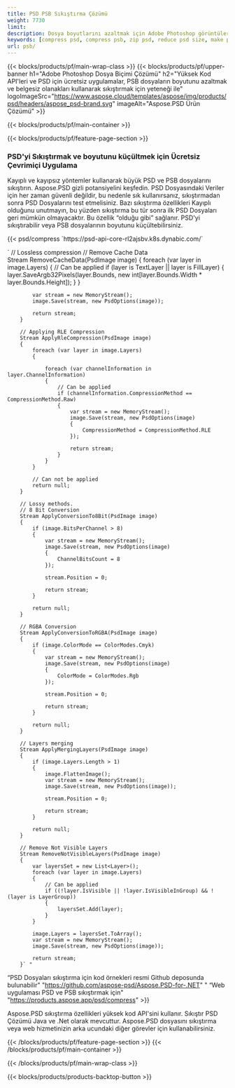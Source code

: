 ```yaml
---
title: PSD PSB Sıkıştırma Çözümü
weight: 7730
limit: 
description: Dosya boyutlarını azaltmak için Adobe Photoshop görüntülerini sıkıştırın
keywords: [compress psd, compress psb, zip psd, reduce psd size, make psd smaller, remove unnecessary psd data, remove odd psd layers]
url: psb/
---
```

{{< blocks/products/pf/main-wrap-class >}}
{{< blocks/products/pf/upper-banner h1="Adobe Photoshop Dosya Biçimi Çözümü" h2="Yüksek Kod API'leri ve PSD için ücretsiz uygulamalar, PSB dosyaların boyutunu azaltmak ve belgesiz olanakları kullanarak sıkıştırmak için yeteneği ile" logoImageSrc="https://www.aspose.cloud/templates/aspose/img/products/psd/headers/aspose_psd-brand.svg" imageAlt="Aspose.PSD Ürün Çözümü" >}}

{{< blocks/products/pf/main-container >}}

{{< blocks/products/pf/feature-page-section >}}
<h3 class="headingpdleft">PSD'yi Sıkıştırmak ve boyutunu küçültmek için Ücretsiz Çevrimiçi Uygulama</h3>
<p>Kayıplı ve kayıpsız yöntemler kullanarak büyük PSD ve PSB dosyalarını sıkıştırın. Aspose.PSD gizli potansiyelini keşfedin. PSD Dosyasındaki Veriler için her zaman güvenli değildir, bu nedenle sık kullanırsanız, sıkıştırmadan sonra PSD Dosyalarını test etmelisiniz. Bazı sıkıştırma özellikleri Kayıplı olduğunu unutmayın, bu yüzden sıkıştırma bu tür sonra ilk PSD Dosyaları geri mümkün olmayacaktır. Bu özellik “olduğu gibi” sağlanır. PSD'yi sıkıştırabilir veya PSB dosyalarının boyutunu küçültebilirsiniz.</p>
{{< psd/compress `https://psd-api-core-rl2ajsbv.k8s.dynabic.com/` 

`      // Lossless compression
        // Remove Cache Data			
        Stream RemoveCacheData(PsdImage image)
        {
            foreach (var layer in image.Layers)
            {
                // Can be applied
                if (layer is TextLayer || layer is FillLayer)
                {
                    layer.SaveArgb32Pixels(layer.Bounds, new int[layer.Bounds.Width * layer.Bounds.Height]);
                }
            }

            var stream = new MemoryStream();
            image.Save(stream, new PsdOptions(image));

            return stream;
        }

        // Applying RLE Compression
        Stream ApplyRleCompression(PsdImage image)
        {
            foreach (var layer in image.Layers)
            {

                foreach (var channelInformation in layer.ChannelInformation)
                {
                    // Can be applied
                    if (channelInformation.CompressionMethod == CompressionMethod.Raw)
                    {
                        var stream = new MemoryStream();
                        image.Save(stream, new PsdOptions(image)
                        {
                            CompressionMethod = CompressionMethod.RLE
                        });

                        return stream;
                    }
                }
            }

            // Can not be applied
            return null;
        }

        // Lossy methods.
        // 8 Bit Conversion
        Stream ApplyConversionTo8Bit(PsdImage image)
        {
            if (image.BitsPerChannel > 8)
            {
                var stream = new MemoryStream();
                image.Save(stream, new PsdOptions(image)
                {
                    ChannelBitsCount = 8
                });

                stream.Position = 0;

                return stream;
            }

            return null;
        }
       
        // RGBA Conversion
        Stream ApplyConversionToRGBA(PsdImage image)
        {
            if (image.ColorMode == ColorModes.Cmyk)
            {
                var stream = new MemoryStream();
                image.Save(stream, new PsdOptions(image)
                {
                    ColorMode = ColorModes.Rgb
                });

                stream.Position = 0;

                return stream;
            }

            return null;
        }

        // Layers merging
        Stream ApplyMergingLayers(PsdImage image)
        {
            if (image.Layers.Length > 1)
            {
                image.FlattenImage();
                var stream = new MemoryStream();
                image.Save(stream, new PsdOptions(image));

                stream.Position = 0;

                return stream;
            }

            return null;
        }

        // Remove Not Visible Layers
        Stream RemoveNotVisibleLayers(PsdImage image)
        {
            var layersSet = new List<Layer>();
            foreach (var layer in image.Layers)
            {
                // Can be applied
                if ((!layer.IsVisible || !layer.IsVisibleInGroup) && !(layer is LayerGroup))
                {
                    layersSet.Add(layer);
                }
            }

            image.Layers = layersSet.ToArray();
            var stream = new MemoryStream();
            image.Save(stream, new PsdOptions(image));

            return stream;
        }` "
“PSD Dosyaları sıkıştırma için kod örnekleri resmi Github deposunda bulunabilir"  "https://github.com/aspose-psd/Aspose.PSD-for-.NET" "
“Web uygulaması PSD ve PSB sıkıştırmak için" "https://products.aspose.app/psd/compress" >}}
<p>Aspose.PSD sıkıştırma özellikleri yüksek kod API'sini kullanır. Sıkıştır PSD Çözümü Java ve .Net olarak mevcuttur. Aspose.PSD dosyasını sıkıştırma veya web hizmetinizin arka ucundaki diğer görevler için kullanabilirsiniz.</p>
{{< /blocks/products/pf/feature-page-section >}}
{{< /blocks/products/pf/main-container >}}


{{< /blocks/products/pf/main-wrap-class >}}

{{< blocks/products/products-backtop-button >}}
